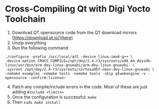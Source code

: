 

# Cross-Compiling Qt with Digi Yocto Toolchain

1. Download QT opensource code from the QT download mirrors [https://download.qt.io/](here)
2. Unzip everything
3. Run the following command:
```
./configure -prefix /usr/local/qt5 -device linux-imx6-g++ \
-device-option CROSS_COMPILE=/opt/dey/2.4-r3/sysroots/x86_64-deysdk-linux/usr/bin/arm-dey-linux-gnueabi/arm-dey-linux-gnueabi- \
-sysroot /opt/dey/2.4-r3/sysroots/cortexa9hf-neon-dey-linux-gnueabi \
-nomake examples -nomake tests -nomake tools -skip qtwebengine -v -opensource -confirm-license⏎
```
4. Patch any compile/include errors in the code. Most of these are just adding `#include <limits>`
5. Once the configuration is successful: `make`
6. Then `sudo make install`

